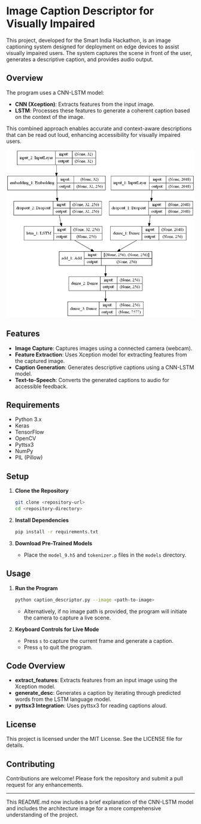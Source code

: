 # Image Caption Descriptor for Visually Impaired

This project, developed for the Smart India Hackathon, is an image captioning system designed for deployment on edge devices to assist visually impaired users. The system captures the scene in front of the user, generates a descriptive caption, and provides audio output.

## Overview

The program uses a CNN-LSTM model:
- **CNN (Xception)**: Extracts features from the input image.
- **LSTM**: Processes these features to generate a coherent caption based on the context of the image.

This combined approach enables accurate and context-aware descriptions that can be read out loud, enhancing accessibility for visually impaired users.

![Model Architecture](model.png)

## Features
- **Image Capture**: Captures images using a connected camera (webcam).
- **Feature Extraction**: Uses Xception model for extracting features from the captured image.
- **Caption Generation**: Generates descriptive captions using a CNN-LSTM model.
- **Text-to-Speech**: Converts the generated captions to audio for accessible feedback.

## Requirements
- Python 3.x
- Keras
- TensorFlow
- OpenCV
- Pyttsx3
- NumPy
- PIL (Pillow)

## Setup

1. **Clone the Repository**
    ```bash
    git clone <repository-url>
    cd <repository-directory>
    ```

2. **Install Dependencies**
    ```bash
    pip install -r requirements.txt
    ```

3. **Download Pre-Trained Models**
   - Place the `model_9.h5` and `tokenizer.p` files in the `models` directory.

## Usage

1. **Run the Program**
    ```bash
    python caption_descriptor.py --image <path-to-image>
    ```

   - Alternatively, if no image path is provided, the program will initiate the camera to capture a live scene.

2. **Keyboard Controls for Live Mode**
   - Press `s` to capture the current frame and generate a caption.
   - Press `q` to quit the program.

## Code Overview

- **extract_features**: Extracts features from an input image using the Xception model.
- **generate_desc**: Generates a caption by iterating through predicted words from the LSTM language model.
- **pyttsx3 Integration**: Uses pyttsx3 for reading captions aloud.

## License
This project is licensed under the MIT License. See the LICENSE file for details.

## Contributing
Contributions are welcome! Please fork the repository and submit a pull request for any enhancements.

---

This README.md now includes a brief explanation of the CNN-LSTM model and includes the architecture image for a more comprehensive understanding of the project.
